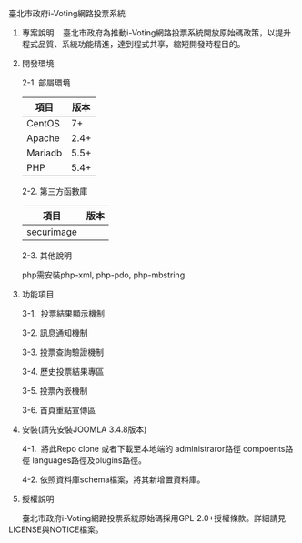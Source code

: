 臺北市政府i-Voting網路投票系統

1.  專案說明
    臺北市政府為推動i-Voting網路投票系統開放原始碼政策，以提升程式品質、系統功能精進，達到程式共享，縮短開發時程目的。
    
    
2.	開發環境

	2-1.	部屬環境

	|項目|版本|
	|---|---|
	|CentOS|7+|
	|Apache|2.4+|
	|Mariadb|5.5+|
	|PHP|5.4+|


	2-2.	第三方函數庫

	|項目|版本|
	|---|---|
	|securimage||
	

  
	2-3. 其他說明
	
	php需安裝php-xml, php-pdo, php-mbstring
	
	
3.	功能項目

	3-1.  投票結果顯示機制
 
	3-2.  訊息通知機制
 
	3-3.  投票查詢驗證機制
	
	3-4.  歷史投票結果專區
 
	3-5.  投票內嵌機制  
 
	3-6.  首頁重點宣傳區
	
	
4.	安裝(請先安裝JOOMLA 3.4.8版本)
	
	4-1.  將此Repo clone 或者下載至本地端的 administraror路徑 compoents路徑 languages路徑及plugins路徑。
 
	4-2.  依照資料庫schema檔案，將其新增置資料庫。
	
	
5.	授權說明

        臺北市政府i-Voting網路投票系統原始碼採用GPL-2.0+授權條款。詳細請見LICENSE與NOTICE檔案。
